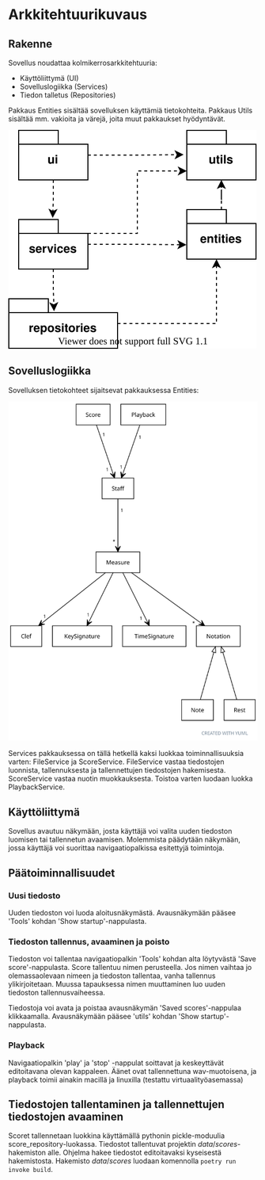 # Arkkitehtuurikuvaus

## Rakenne

Sovellus noudattaa kolmikerrosarkkitehtuuria:
- Käyttöliittymä (UI)
- Sovelluslogiikka (Services)
- Tiedon talletus (Repositories)

Pakkaus Entities sisältää sovelluksen käyttämiä tietokohteita. Pakkaus Utils sisältää mm. vakioita ja värejä, joita muut pakkaukset hyödyntävät.

![pakkauskaavio](https://github.com/yuzamonkey/ot-harjoitustyo/blob/main/dokumentaatio/kuvat/package_diagram.svg?raw=true)

## Sovelluslogiikka

Sovelluksen tietokohteet sijaitsevat pakkauksessa Entities:

![luokkakaavio](https://github.com/yuzamonkey/ot-harjoitustyo/blob/main/dokumentaatio/kuvat/class_diagram.svg?raw=true)

Services pakkauksessa on tällä hetkellä kaksi luokkaa toiminnallisuuksia varten: FileService ja ScoreService. FileService vastaa tiedostojen luonnista, tallennuksesta ja tallennettujen tiedostojen hakemisesta. ScoreService vastaa nuotin muokkauksesta. Toistoa varten luodaan luokka PlaybackService.

## Käyttöliittymä

Sovellus avautuu näkymään, josta käyttäjä voi valita uuden tiedoston luomisen tai tallennetun avaamisen. Molemmista päädytään näkymään, jossa käyttäjä voi suorittaa navigaatiopalkissa esitettyjä toimintoja.

## Päätoiminnallisuudet

### Uusi tiedosto

Uuden tiedoston voi luoda aloitusnäkymästä. Avausnäkymään pääsee 'Tools' kohdan 'Show startup'-nappulasta.

### Tiedoston tallennus, avaaminen ja poisto

Tiedoston voi tallentaa navigaatiopalkin 'Tools' kohdan alta löytyvästä 'Save score'-nappulasta. Score tallentuu nimen perusteella. Jos nimen vaihtaa jo olemassaolevaan nimeen ja tiedoston tallentaa, vanha tallennus ylikirjoitetaan. Muussa tapauksessa nimen muuttaminen luo uuden tiedoston tallennusvaiheessa.

Tiedostoja voi avata ja poistaa avausnäkymän 'Saved scores'-nappulaa klikkaamalla. Avausnäkymään pääsee 'utils' kohdan 'Show startup'-nappulasta.

### Playback

Navigaatiopalkin 'play' ja 'stop' -nappulat soittavat ja keskeyttävät editoitavana olevan kappaleen. Äänet ovat tallennettuna wav-muotoisena, ja playback toimii ainakin macillä ja linuxilla (testattu virtuaalityöasemassa)

## Tiedostojen tallentaminen ja tallennettujen tiedostojen avaaminen

Scoret tallennetaan luokkina käyttämällä pythonin pickle-moduulia score_repository-luokassa. Tiedostot tallentuvat projektin _data_/_scores_-hakemiston alle. Ohjelma hakee tiedostot editoitavaksi kyseisestä hakemistosta. Hakemisto _data_/_scores_ luodaan komennolla `poetry run invoke build`.